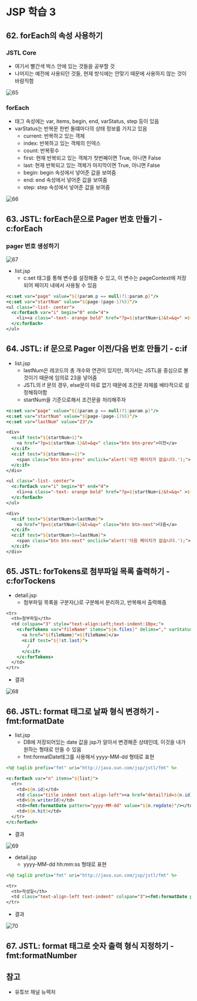 # JSP 학습 3



## 62. forEach의 속성 사용하기

### JSTL Core

- 여기서 빨간색 박스 안에 있는 것들을 공부할 것
- 나머지는 예전에 사용되던 것들, 현재 방식에는 안맞기 때문에 사용하지 않는 것이 바람직함

![65](JSP_images/65.png)

### forEach

- 태그 속성에는 var, items, begin, end, varStatus, step 등이 있음
- varStatus는 반복문 한번 돌떄마다의 상태 정보를 가지고 있음
  - current: 반복하고 있는 객체
  - index: 반복하고 있는 객체의 인덱스
  - count: 반복횟수
  - first: 현재 반복되고 있는 객체가 첫번째이면 True, 아니면 False
  - last: 현재 반복되고 있는 객체가 마지막이면 True, 아니면 False
  - begin: begin 속성에서 넣어준 값을 보여줌
  - end: end 속성에서 넣어준 값을 보여줌
  - step: step 속성에서 넣어준 값을 보여줌

![66](JSP_images/66.png)



## 63. JSTL: forEach문으로 Pager 번호 만들기 - c:forEach

### pager 번호 생성하기

![67](JSP_images/67.png)

- list.jsp
  - c:set 태그를 통해 변수를 설정해줄 수 있고, 이 변수는 pageContext에 저장되어 페이지 내에서 사용될 수 있음 

```jsp
<c:set var="page" value="${(param.p == null)?1:param.p}"/>
<c:set var="startNum" value="${page-(page-1)%5}"/>
<ul class="-list- center">
  <c:forEach var="i" begin="0" end="4">
    <li><a class="-text- orange bold" href="?p=${startNum+i}&t=&q=" >${startNum+i}</a></li>
  </c:forEach>
</ul>
```



## 64. JSTL: if 문으로 Pager 이전/다음 번호 만들기 - c:if

- list.jsp
  - lastNum은 레코드의 총 개수와 연관이 있지만, 여기서는 JSTL을 중심으로 볼 것이기 때문에 임의로 23을 넣어줌
  - JSTL의 if 문의 경우, else문이 따로 없기 때문에 조건문 자체를 배타적으로 설정해줘야함
  - startNum을 기준으로해서 조건문을 처리해주자

```jsp
<c:set var="page" value="${(param.p == null)?1:param.p}"/>
<c:set var="startNum" value="${page-(page-1)%5}"/>
<c:set var="lastNum" value="23"/>

<div>	
  <c:if test="${startNum>1}">
    <a href="?p=${startNum-1}&t=&q=" class="btn btn-prev">이전</a>
  </c:if>
  <c:if test="${startNum<=1}">
    <span class="btn btn-prev" onclick="alert('이전 페이지가 없습니다.');">이전</span>
  </c:if>
</div>

<ul class="-list- center">
  <c:forEach var="i" begin="0" end="4">
    <li><a class="-text- orange bold" href="?p=${startNum+i}&t=&q=" >${startNum+i}</a></li>
  </c:forEach>
</ul>

<div>
  <c:if test="${startNum+5<lastNum}">
    <a href="?p=${startNum+5}&t=&q=" class="btn btn-next">다음</a>
  </c:if>
  <c:if test="${startNum+5>=lastNum}">
    <span class="btn btn-next" onclick="alert('다음 페이지가 없습니다.');">다음</span>
  </c:if>
</div>
```



## 65. JSTL: forTokens로 첨부파일 목록 출력하기 - c:forTockens

- detail.jsp
  - 첨부파일 목록을 구분자(,)로 구분해서 분리하고, 반복해서 출력해줌

```jsp
<tr>
  <th>첨부파일</th>
  <td colspan="3" style="text-align:Left;text-indent:10px;">
    <c:forTokens var="fileName" items="${n.files}" delims="," varStatus="st">
      <a href="${fileName}">${fileName}</a>
      <c:if test="${!st.last}">
        /
      </c:if>
    </c:forTokens>
  </td>
</tr>
```

- 결과

![68](JSP_images/68.png)



## 66. JSTL: format 태그로 날짜 형식 변경하기 - fmt:formatDate

- list.jsp
  - DB에 저장되어있는 date 값을 jsp가 알아서 변경해준 상태인데, 이것을 내가 원하는 형태로 만들 수 있음
  - fmt:formatDate태그를 사용해서 yyyy-MM-dd 형태로 표현

```jsp
<%@ taglib prefix="fmt" uri="http://java.sun.com/jsp/jstl/fmt" %>

<c:forEach var="n" items="${list}">
  <tr>
    <td>${n.id}</td>
    <td class="title indent text-align-left"><a href="detail?id=${n.id}">${n.title}</a></td>
    <td>${n.writerId}</td>
    <td><fmt:formatDate pattern="yyyy-MM-dd" value="${n.regdate}"/></td>
    <td>${n.hit}</td>
  </tr>
</c:forEach>
```

- 결과

![69](JSP_images/69.png)

- detail.jsp
  - yyyy-MM-dd hh:mm:ss 형태로 표현

```jsp
<%@ taglib prefix="fmt" uri="http://java.sun.com/jsp/jstl/fmt" %>

<tr>
  <th>작성일</th>
  <td class="text-align-left text-indent" colspan="3"><fmt:formatDate pattern="yyyy-MM-dd hh:mm:ss" value="${n.regdate}"/></td>
</tr>
```

- 결과

![70](JSP_images/70.png)



## 67. JSTL: format 태그로 숫자 출력 형식 지정하기 - fmt:formatNumber





## 참고

- 유튜브 채널 뉴렉처







